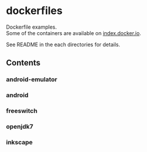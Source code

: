 dockerfiles
===========

Dockerfile examples.  
Some of the containers are available on [index.docker.io](https://index.docker.io/u/ksoichiro/).

See README in the each directories for details.

## Contents

### android-emulator

### android

### freeswitch

### openjdk7

### inkscape